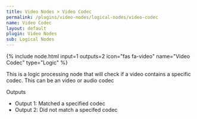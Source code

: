```yaml
---
title: Video Nodes > Video Codec
permalink: /plugins/video-nodes/logical-nodes/video-codec
name: Video Codec
layout: default
plugin: Video Nodes
sub: Logical Nodes
---
```


{% include node.html input=1 outputs=2 icon="fas fa-video" name="Video Codec" type="Logic" %}

This is a logic processing node that will check if a video contains a specific codec.  This can be an video or audio codec

Outputs
* Output 1: Matched a specified codec
* Output 2: Did not match a specifed codec